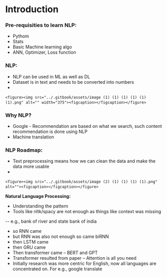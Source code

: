 # Introduction

### Pre-requisities to learn NLP:

* Pythom
* Stats
* Basic Machine learning algo
* ANN, Optimizer, Loss function

### NLP:

* NLP can be used in ML as well as DL
* Dataset is in text and needs to be converted into numbers
*

    <figure><img src="../.gitbook/assets/image (1) (1) (1) (1) (1) (1).png" alt="" width="375"><figcaption></figcaption></figure>

### Why NLP?

* Google - Recommendation are based on what we search, such content recommendation is done using NLP
* Machine translation



### NLP Roadmap:

* Text preprocessing means how we can clean the data and make the data more usable
*

    <figure><img src="../.gitbook/assets/image (2) (1) (1) (1) (1).png" alt=""><figcaption></figcaption></figure>

**Natural Language Processing:**

* Understanding the pattern
* Tools like nltk/spacy are not enough as things like context was missing

&#x20;     \-- e.g., bank of river and state bank of india

* so RNN came
* but RNN was also not enough so came biRNN
* then LSTM came
* then GRU came
* Then transformer came – BERT and GPT
* Transformer resulted from paper – Attention is all you need
* Initially research was more centric for English, now all languages are concentrated on. For e.g., google translate











